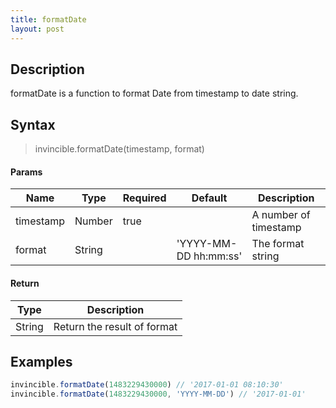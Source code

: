 ```yaml
---
title: formatDate
layout: post
---
```


## Description

formatDate is a function to format Date from timestamp to date string.

## Syntax

> invincible.formatDate(timestamp, format)

#### Params

Name | Type | Required | Default | Description
--- | --- | --- | --- | ---
timestamp | Number | true | | A number of timestamp
format | String |  | 'YYYY-MM-DD hh:mm:ss' | The format string

#### Return

Type | Description
--- | ---
String | Return the result of format

## Examples

``` js
invincible.formatDate(1483229430000) // '2017-01-01 08:10:30'
invincible.formatDate(1483229430000, 'YYYY-MM-DD') // '2017-01-01'
```
